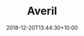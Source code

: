 ---
title: "Averil"
date: 2018-12-20T13:44:30+10:00
image: "images/team/averil.png"
jobtitle: "Company Secretary"
weight: 3
promoted: true
---